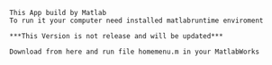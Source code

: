 	This App build by Matlab
	To run it your computer need installed matlabruntime enviroment

	***This Version is not release and will be updated***
	
	Download from here and run file homemenu.m in your MatlabWorks  
